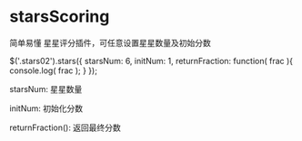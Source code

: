 # starsScoring
简单易懂 星星评分插件，可任意设置星星数量及初始分数

$('.stars02').stars({
    starsNum: 6,
    initNum: 1,
    returnFraction: function( frac ){
        console.log( frac );
    }
});

starsNum: 星星数量

initNum: 初始化分数

returnFraction(): 返回最终分数

